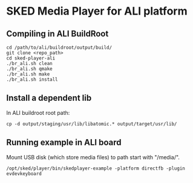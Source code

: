 # SKED Media Player for ALI platform

## Compiling in ALI BuildRoot

```shell
cd /path/to/ali/buildroot/output/build/
git clone <repo_path>
cd sked-player-ali
./br_ali.sh clean
./br_ali.sh qmake
./br_ali.sh make
./br_ali.sh install
```

## Install a dependent lib

In ALI buildroot root path:

```shell
cp -d output/staging/usr/lib/libatomic.* output/target/usr/lib/
```

## Running example in ALI board

Mount USB disk (which store media files) to path start with "/media/".

```shell
/opt/sked/player/bin/skedplayer-example -platform directfb -plugin evdevkeyboard
```
